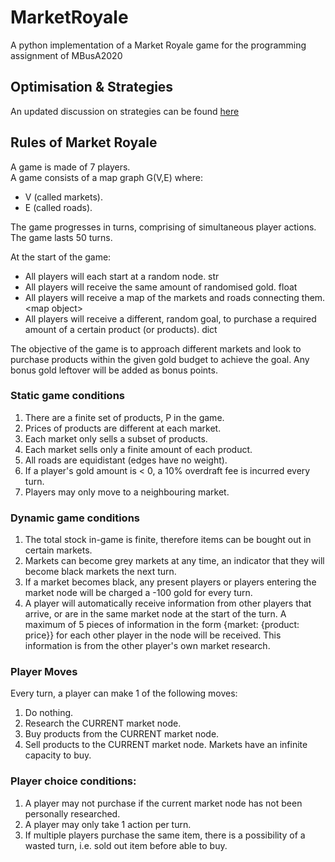 # MarketRoyale
A python implementation of a Market Royale game for the programming assignment of MBusA2020

## Optimisation & Strategies
An updated discussion on strategies can be found [here](approach.md)

## Rules of Market Royale

A game is made of 7 players.\
A game consists of a map graph G(V,E) where:
- V (called markets).
- E (called roads).

The game progresses in turns, comprising of simultaneous player actions.\
The game lasts 50 turns.

At the start of the game:
- All players will each start at a random node. str
- All players will receive the same amount of randomised gold. float
- All players will receive a map of the markets and roads connecting them. \<map object\>
- All players will receive a different, random goal, to purchase a required amount of a certain product (or products). dict

The objective of the game is to approach different markets and look to purchase products within the given gold budget to achieve the goal. Any bonus gold leftover will be added as bonus points.

### Static game conditions
1. There are a finite set of products, P in the game.
2. Prices of products are different at each market.
3. Each market only sells a subset of products.
4. Each market sells only a finite amount of each product.
5. All roads are equidistant (edges have no weight).
6. If a player's gold amount is < 0, a 10% overdraft fee is incurred every turn.
7. Players may only move to a neighbouring market.

### Dynamic game conditions
1. The total stock in-game is finite, therefore items can be bought out in certain markets.
2. Markets can become grey markets at any time, an indicator that they will become black markets the next turn.
3. If a market becomes black, any present players or players entering the market node will be charged a -100 gold for every turn.
4. A player will automatically receive information from other players that arrive, or are in the same market node at the start of the turn. A maximum of 5 pieces of information in the form {market: {product: price}} for each other player in the node will be received. This information is from the other player's own market research.

### Player Moves
Every turn, a player can make 1 of the following moves:
1. Do nothing.
2. Research the CURRENT market node.
3. Buy products from the CURRENT market node.
4. Sell products to the CURRENT market node. Markets have an infinite capacity to buy.

### Player choice conditions:
1. A player may not purchase if the current market node has not been personally researched.
2. A player may only take 1 action per turn.
3. If multiple players purchase the same item, there is a possibility of a wasted turn, i.e. sold out item before able to buy.
